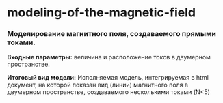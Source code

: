 # modeling-of-the-magnetic-field

### Моделирование магнитного поля, создаваемого прямыми токами.

**Входные параметры:** величина и расположение токов в двумерном
пространстве.

**Итоговый вид модели:** Исполняемая модель, интегрируемая в html документ,
на которой показан вид (линии) магнитного поля в двумерном пространстве,
создаваемого несколькими токами (N<5)
